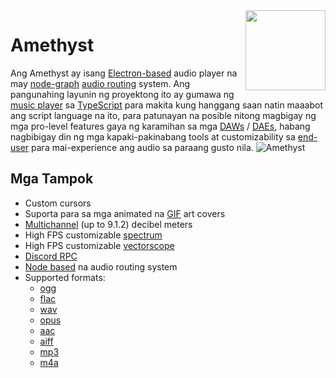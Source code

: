 <img align="right" src="https://github.com/Geoxor/Amethyst/blob/master/assets/icon.png?raw=true" width="128">

# Amethyst

Ang Amethyst ay isang [Electron-based](https://electronjs.org/) audio player na may [node-graph](https://en.wikipedia.org/wiki/Node_graph_architecture) [audio routing](https://en.wikipedia.org/wiki/Audio_signal_flow) system. Ang pangunahing layunin ng proyektong ito ay gumawa ng [music player](https://en.wikipedia.org/wiki/Media_player_software) sa [TypeScript](https://www.typescriptlang.org/) para makita kung hanggang saan natin maaabot ang script language na ito, para patunayan na posible nitong magbigay ng mga pro-level features gaya ng karamihan sa mga [DAWs](https://en.wikipedia.org/wiki/Digital_audio_workstation) / [DAEs](https://en.wikipedia.org/wiki/Audio_editing_software), habang nagbibigay din ng mga kapaki-pakinabang tools at customizability sa [end-user](https://en.wikipedia.org/wiki/End_user) para mai-experience ang audio sa paraang gusto nila.
![Amethyst](https://github.com/user-attachments/assets/a5656d1e-1327-4dec-b312-fb30db290b42)

## Mga Tampok

- Custom cursors
- Suporta para sa mga animated na [GIF](https://en.wikipedia.org/wiki/GIF) art covers
- [Multichannel](https://en.wikipedia.org/wiki/Surround_sound) (up to 9.1.2) decibel meters
- High FPS customizable [spectrum](https://en.wikipedia.org/wiki/Spectrum_analyzer)
- High FPS customizable [vectorscope](/components/vectorscope)
- [Discord RPC](https://discord.com/developers/docs/topics/rpc)
- [Node based](https://en.wikipedia.org/wiki/Node_graph_architecture) na audio routing system
- Supported formats:
  - [ogg](https://en.wikipedia.org/wiki/Ogg)
  - [flac](https://en.wikipedia.org/wiki/FLAC)
  - [wav](https://en.wikipedia.org/wiki/WAV)
  - [opus](https://en.wikipedia.org/wiki/Opus_(audio_format))
  - [aac](https://en.wikipedia.org/wiki/Advanced_Audio_Coding)
  - [aiff](https://en.wikipedia.org/wiki/Audio_Interchange_File_Format)
  - [mp3](https://en.wikipedia.org/wiki/MP3)
  - [m4a](https://en.wikipedia.org/wiki/MP4_file_format)
